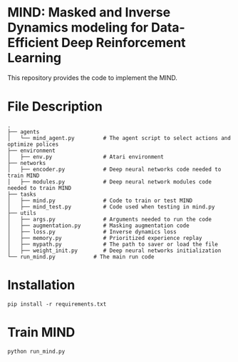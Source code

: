 # MIND: Masked and Inverse Dynamics modeling for Data-Efficient Deep Reinforcement Learning
This repository provides the code to implement the MIND.

# File Description
    .
    ├── agents
    │   └── mind_agent.py         # The agent script to select actions and optimize polices
    ├── environment                     
    │   ├── env.py                # Atari environment
    ├── networks                     
    │   ├── encoder.py            # Deep neural networks code needed to train MIND
    │   ├── modules.py            # Deep neural network modules code needed to train MIND
    ├── tasks                     
    │   ├── mind.py               # Code to train or test MIND
    │   ├── mind_test.py          # Code used when testing in mind.py
    ├── utils                    
    │   ├── args.py               # Arguments needed to run the code
    │   ├── augmentation.py       # Masking augmentation code
    │   ├── loss.py               # Inverse dynamics loss
    │   ├── memory.py             # Prioritized experience replay
    │   ├── mypath.py             # The path to saver or load the file
    │   ├── weight_init.py        # Deep neural networks initialization
    └── run_mind.py            # The main run code
    
# Installation
~~~
pip install -r requirements.txt
~~~

# Train MIND
~~~
python run_mind.py
~~~

